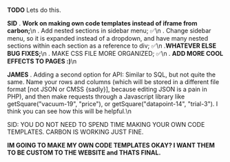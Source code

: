 **TODO**
Lets do this.

**SID**
. **Work on making own code templates instead of iframe from carbon;**\n
. Add nested sections in sidebar menu; ✅\n
. Change sidebar menu, so it is expanded instead of a dropdown, and have many nested sections within each section as a reference to div; ✅\n
.**WHATEVER ELSE BUG FIXES;**\n
. MAKE CSS FILE MORE ORGANIZED; ✅\n
. **ADD MORE COOL __EFFECTS__ TO PAGES :)**\n

**JAMES**
. Adding a second option for API: Similar to SQL, but not quite the same. Name your rows and columns (which will be stored in a different file format [not JSON or CMSS {sadly}], because editing JSON is a pain in PHP), and then make requests through a Javascript library like getSquare("vacuum-19", "price"), or getSquare("datapoint-14", "trial-3"). I think you can see how this will be helpful.\n

SID: YOU DO NOT NEED TO SPEND TIME MAKING YOUR OWN CODE TEMPLATES. CARBON IS WORKING JUST FINE.

**IM GOING TO MAKE MY OWN CODE TEMPLATES OKAY? I WANT THEM TO BE CUSTOM TO THE WEBSITE and THATS FINAL.**

